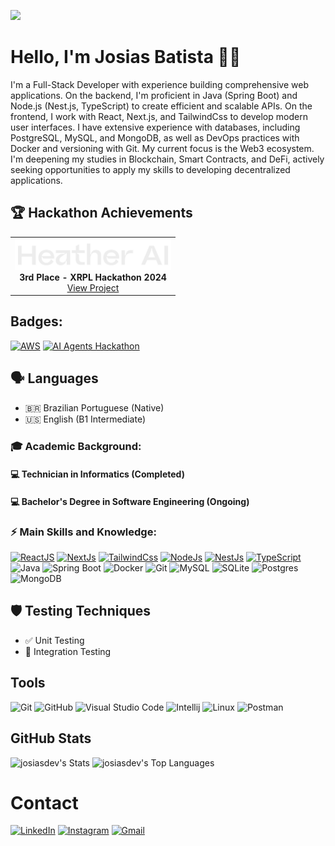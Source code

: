 ![](https://komarev.com/ghpvc/?username=josiasdev&color=006bed)

# Hello, I'm Josias Batista 👨‍💻
I'm a Full-Stack Developer with experience building comprehensive web applications. On the backend, I'm proficient in Java (Spring Boot) and Node.js (Nest.js, TypeScript) to create efficient and scalable APIs. On the frontend, I work with React, Next.js, and TailwindCss to develop modern user interfaces.
I have extensive experience with databases, including PostgreSQL, MySQL, and MongoDB, as well as DevOps practices with Docker and versioning with Git.
My current focus is the Web3 ecosystem. I'm deepening my studies in Blockchain, Smart Contracts, and DeFi, actively seeking opportunities to apply my skills to developing decentralized applications.
## 🏆 Hackathon Achievements

<p align="center">
  <table>
    <tr>
      <td align="center">
        <img src="https://github.com/heatherfinance/xrp/blob/6b815984be8a8f8643a37183af01e8483239ff6c/Logo/Logo.svg" alt="Heather AI logo" width="250"/>
        <br/>
        <b>3rd Place - XRPL Hackathon 2024</b>
        <br/>
        <a href="https://github.com/heatherfinance/xrp">View Project</a>
      </td>
    </tr>
  </table>
</p>

<h2>Badges:</h2>

[![AWS](https://images.credly.com/size/110x110/images/73e4a58b-a8ef-41a3-a7db-9183dd269882/image.png)](https://www.credly.com/badges/ce7c99f6-6627-44d3-a8ed-6e30373ab8ae/public_url)
[![AI Agents Hackathon](https://images.credly.com/size/110x100/images/648f7e43-0438-4607-a6cb-140a60d643d3/blob)](https://www.credly.com/badges/524e19d6-a3fe-4e14-99ee-08559c963abd/public_url)

## 🗣️ Languages

- 🇧🇷 Brazilian Portuguese (Native)
- 🇺🇸 English (B1 Intermediate)

### 🎓 Academic Background:
#### 💻  Technician in Informatics (Completed)
#### 💻  Bachelor's Degree in Software Engineering (Ongoing)

### ⚡ Main Skills and Knowledge:
[![ReactJS](https://img.shields.io/badge/React-20232A?style=for-the-badge&logo=react&logoColor=61DAFB)](https://react.dev)
[![NextJs](https://img.shields.io/badge/next%20js-000000?style=for-the-badge&logo=nextdotjs&logoColor=white)](https://nextjs.org/)
[![TailwindCss](https://img.shields.io/badge/Tailwind_CSS-38B2AC?style=for-the-badge&logo=tailwind-css&logoColor=white)](https://tailwindcss.com/)
[![NodeJs](https://img.shields.io/badge/node.js-6DA55F?style=for-the-badge&logo=node.js&logoColor=white)](https://nodejs.org)
[![NestJs](https://img.shields.io/badge/nestjs-E0234E?style=for-the-badge&logo=nestjs&logoColor=white)](https://nestjs.com/)
[![TypeScript](https://img.shields.io/badge/TypeScript-007ACC?style=for-the-badge&logo=typescript&logoColor=white)](https://www.typescriptlang.org/)
![Java](https://img.shields.io/badge/java-%23ED8B00.svg?style=for-the-badge&logo=openjdk&logoColor=white)
![Spring Boot](https://img.shields.io/badge/Spring_Boot-6DB33F?style=for-the-badge&logo=spring-boot&logoColor=white)
![Docker](https://img.shields.io/badge/Docker-2CA5E0?style=for-the-badge&logo=docker&logoColor=white)
![Git](https://img.shields.io/badge/GIT-E44C30?style=for-the-badge&logo=git&logoColor=white)
![MySQL](https://img.shields.io/badge/mysql-4479A1.svg?style=for-the-badge&logo=mysql&logoColor=white)
![SQLite](https://img.shields.io/badge/sqlite-%2307405e.svg?style=for-the-badge&logo=sqlite&logoColor=white)
![Postgres](https://img.shields.io/badge/postgres-%23316192.svg?style=for-the-badge&logo=postgresql&logoColor=white)
![MongoDB](https://img.shields.io/badge/MongoDB-%234ea94b.svg?style=for-the-badge&logo=mongodb&logoColor=white)

## 🛡 Testing Techniques

- ✅ Unit Testing  
- 🔄 Integration Testing

## Tools
![Git](https://img.shields.io/badge/git-%23F05033.svg?style=for-the-badge&logo=git&logoColor=white)
![GitHub](https://img.shields.io/badge/github-%23121011.svg?style=for-the-badge&logo=github&logoColor=white)
![Visual Studio Code](https://img.shields.io/badge/Visual%20Studio%20Code-0078d7.svg?style=for-the-badge&logo=visual-studio-code&logoColor=white)
![Intellij](https://img.shields.io/badge/IntelliJIDEA-000000.svg?style=for-the-badge&logo=intellij-idea&logoColor=white)
![Linux](https://img.shields.io/badge/-linux-05122a?style=for-the-badge&logo=linux)
![Postman](https://img.shields.io/badge/Postman-FF6C37?style=for-the-badge&logo=Postman&logoColor=white)

## GitHub Stats
![josiasdev's Stats](https://github-readme-stats.vercel.app/api?username=josiasdev&theme=vue-dark&show_icons=true&hide_border=false&count_private=false)
![josiasdev's Top Languages](https://github-readme-stats.vercel.app/api/top-langs/?username=josiasdev&theme=vue-dark&show_icons=true&hide_border=false&layout=compact)

# Contact
[![LinkedIn](https://img.shields.io/badge/LinkedIn-0077B5?style=for-the-badge&logo=linkedin&logoColor=white)](https://www.linkedin.com/in/josias-batista/)
[![Instagram](https://img.shields.io/badge/-Instagram-%23E4405F?style=for-the-badge&logo=instagram&logoColor=white)](https://www.instagram.com/josiascristaodev/)
[![Gmail](https://img.shields.io/badge/Gmail-333333?style=for-the-badge&logo=gmail&logoColor=red)](mailto:francisco.batista67@alu.ufc.br)
